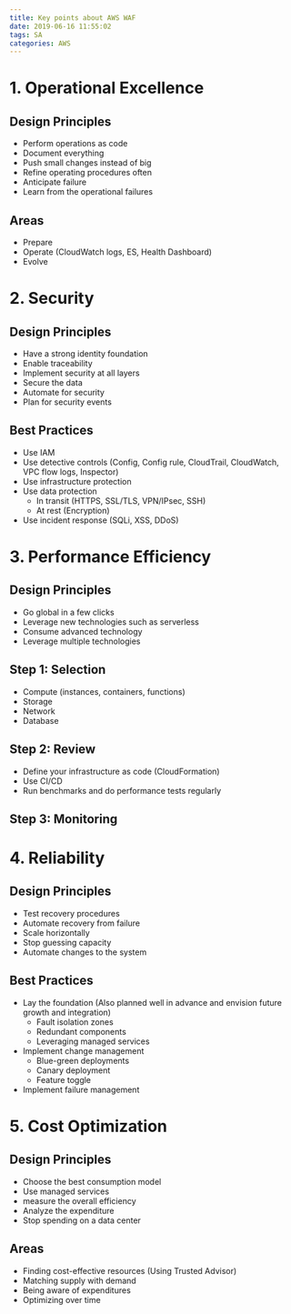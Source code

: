 ```yaml
---
title: Key points about AWS WAF
date: 2019-06-16 11:55:02
tags: SA
categories: AWS
---
```


# 1. Operational Excellence

## Design Principles
* Perform operations as code
* Document everything
* Push small changes instead of big
* Refine operating procedures often
* Anticipate failure
* Learn from the operational failures

## Areas
* Prepare
* Operate (CloudWatch logs, ES, Health Dashboard)
* Evolve

# 2. Security

## Design Principles
* Have a strong identity foundation
* Enable traceability
* Implement security at all layers
* Secure the data
* Automate for security
* Plan for security events

## Best Practices
* Use IAM
* Use detective controls (Config, Config rule, CloudTrail, CloudWatch, VPC flow logs, Inspector)
* Use infrastructure protection
* Use data protection
    * In transit (HTTPS, SSL/TLS, VPN/IPsec, SSH)
    * At rest (Encryption)
* Use incident response (SQLi, XSS, DDoS)

# 3. Performance Efficiency

## Design Principles
* Go global in a few clicks
* Leverage new technologies such as serverless
* Consume advanced technology
* Leverage multiple technologies

## Step 1: Selection
* Compute (instances, containers, functions)
* Storage
* Network
* Database

## Step 2: Review
* Define your infrastructure as code (CloudFormation)
* Use CI/CD
* Run benchmarks and do performance tests regularly

## Step 3: Monitoring

# 4. Reliability

## Design Principles
* Test recovery procedures
* Automate recovery from failure
* Scale horizontally
* Stop guessing capacity
* Automate changes to the system

## Best Practices
* Lay the foundation (Also planned well in advance and envision future growth and integration)
    * Fault isolation zones
    * Redundant components
    * Leveraging managed services
* Implement change management
    * Blue-green deployments
    * Canary deployment
    * Feature toggle
* Implement failure management

# 5. Cost Optimization

## Design Principles
* Choose the best consumption model
* Use managed services
* measure the overall efficiency
* Analyze the expenditure
* Stop spending on a data center

## Areas
* Finding cost-effective resources (Using Trusted Advisor)
* Matching supply with demand
* Being aware of expenditures
* Optimizing over time